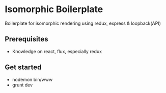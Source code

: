 # Isomorphic Boilerplate

Boilerplate for isomorphic rendering using redux, express &amp; loopback(API)

## Prerequisites
* Knowledge on react, flux, especially redux

## Get started
* nodemon bin/www
* grunt dev
